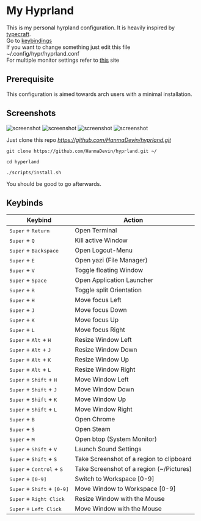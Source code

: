 # My Hyprland

This is my personal hyrpland configuration. It is heavily inspired by [typecraft](https://www.youtube.com/@typecraft_dev). <br>
Go to [keybindings](#keybinds)<br>
If you want to change something just edit this file ~/.config/hypr/hyprland.conf <br> 
For multiple monitor settings refer to [this](https://wiki.hyprland.org/Configuring/Monitors/) site

## Prerequisite

This configuration is aimed towards arch users with a minimal installation.

## Screenshots

![screenshot](https://github.com/HanmaDevin/hyprland/blob/master/img/2025-02-20-204941_hyprshot.png)
![screenshot](img/2025-02-20-184042_hyprshot.png)
![screenshot](img/2025-02-27-184024_hyprshot.png)
![screenshot](img/2025-02-27-184002_hyprshot.png)

Just clone this repo _https://github.com/HanmaDevin/hyprland.git_


```git clone https://github.com/HanmaDevin/hyprland.git ~/```


```cd hyperland```


```./scripts/install.sh```

You should be good to go afterwards.

## Keybinds

Keybind | Action
--- | --- 
<kbd>Super</kbd> + <kbd>Return</kbd> | Open Terminal
<kbd>Super</kbd> + <kbd>Q</kbd> | Kill active Window
<kbd>Super</kbd> + <kbd>Backspace</kbd> | Open Logout-Menu
<kbd>Super</kbd> + <kbd>E</kbd> | Open yazi (File Manager)
<kbd>Super</kbd> + <kbd>V</kbd> | Toggle floating Window
<kbd>Super</kbd> + <kbd>Space</kbd> | Open Application Launcher
<kbd>Super</kbd> + <kbd>R</kbd> | Toggle split Orientation
<kbd>Super</kbd> + <kbd>H</kbd> | Move focus Left
<kbd>Super</kbd> + <kbd>J</kbd> | Move focus Down
<kbd>Super</kbd> + <kbd>K</kbd> | Move focus Up
<kbd>Super</kbd> + <kbd>L</kbd> | Move focus Right
<kbd>Super</kbd> + <kbd>Alt</kbd> + <kbd>H</kbd>| Resize Window Left
<kbd>Super</kbd> + <kbd>Alt</kbd> + <kbd>J</kbd>| Resize Window Down
<kbd>Super</kbd> + <kbd>Alt</kbd> + <kbd>K</kbd>| Resize Window Up
<kbd>Super</kbd> + <kbd>Alt</kbd> + <kbd>L</kbd>| Resize Window Right
<kbd>Super</kbd> + <kbd>Shift</kbd> + <kbd>H</kbd>| Move Window Left
<kbd>Super</kbd> + <kbd>Shift</kbd> + <kbd>J</kbd>| Move Window Down
<kbd>Super</kbd> + <kbd>Shift</kbd> + <kbd>K</kbd>| Move Window Up
<kbd>Super</kbd> + <kbd>Shift</kbd> + <kbd>L</kbd>| Move Window Right
<kbd>Super</kbd> + <kbd>B</kbd> | Open Chrome
<kbd>Super</kbd> + <kbd>S</kbd> | Open Steam
<kbd>Super</kbd> + <kbd>M</kbd> | Open btop (System Monitor)
<kbd>Super</kbd> + <kbd>Shift</kbd> + <kbd>V</kbd>| Launch Sound Settings
<kbd>Super</kbd> + <kbd>Shift</kbd> + <kbd>S</kbd>| Take Screenshot of a region to clipboard
<kbd>Super</kbd> + <kbd>Control</kbd> + <kbd>S</kbd>| Take Screenshot of a region (~/Pictures)
<kbd>Super</kbd> + <kbd>[0-9]</kbd> | Switch to Workspace [0-9]
<kbd>Super</kbd> + <kbd>Shift</kbd> + <kbd>[0-9]</kbd> | Move Window to Workspace [0-9]
<kbd>Super</kbd> + <kbd>Right Click</kbd> | Resize Window with the Mouse
<kbd>Super</kbd> + <kbd>Left Click</kbd> | Move Window with the Mouse
